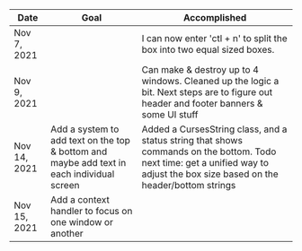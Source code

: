 | Date | Goal | Accomplished |
| ----------- | ----------- | ----------- |
| Nov 7, 2021 | | I can now enter 'ctl + n' to split the box into two equal sized boxes.  |
| Nov 9, 2021 |  | Can make & destroy up to 4 windows. Cleaned up the logic a bit. Next steps are to figure out header and footer banners & some UI stuff  |
| Nov 14, 2021 | Add a system to add text on the top & bottom and maybe add text in each individual screen | Added a CursesString class, and a status string that shows commands on the bottom. Todo next time: get a unified way to adjust the box size based on the header/bottom strings|
| Nov 15, 2021 | Add a context handler to focus on one window or another | |